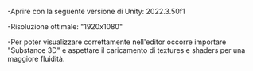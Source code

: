 -Aprire con la seguente versione di Unity: 2022.3.50f1

-Risoluzione ottimale: "1920x1080"

-Per poter visualizzare correttamente nell'editor occorre importare "Substance 3D" e aspettare il caricamento di textures e shaders per una maggiore fluidità. 